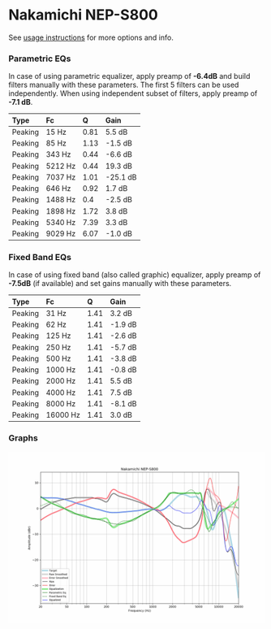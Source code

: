 # Nakamichi NEP-S800
See [usage instructions](https://github.com/jaakkopasanen/AutoEq#usage) for more options and info.

### Parametric EQs
In case of using parametric equalizer, apply preamp of **-6.4dB** and build filters manually
with these parameters. The first 5 filters can be used independently.
When using independent subset of filters, apply preamp of **-7.1 dB**.

| Type    | Fc      |    Q | Gain     |
|:--------|:--------|:-----|:---------|
| Peaking | 15 Hz   | 0.81 | 5.5 dB   |
| Peaking | 85 Hz   | 1.13 | -1.5 dB  |
| Peaking | 343 Hz  | 0.44 | -6.6 dB  |
| Peaking | 5212 Hz | 0.44 | 19.3 dB  |
| Peaking | 7037 Hz | 1.01 | -25.1 dB |
| Peaking | 646 Hz  | 0.92 | 1.7 dB   |
| Peaking | 1488 Hz | 0.4  | -2.5 dB  |
| Peaking | 1898 Hz | 1.72 | 3.8 dB   |
| Peaking | 5340 Hz | 7.39 | 3.3 dB   |
| Peaking | 9029 Hz | 6.07 | -1.0 dB  |

### Fixed Band EQs
In case of using fixed band (also called graphic) equalizer, apply preamp of **-7.5dB**
(if available) and set gains manually with these parameters.

| Type    | Fc       |    Q | Gain    |
|:--------|:---------|:-----|:--------|
| Peaking | 31 Hz    | 1.41 | 3.2 dB  |
| Peaking | 62 Hz    | 1.41 | -1.9 dB |
| Peaking | 125 Hz   | 1.41 | -2.6 dB |
| Peaking | 250 Hz   | 1.41 | -5.7 dB |
| Peaking | 500 Hz   | 1.41 | -3.8 dB |
| Peaking | 1000 Hz  | 1.41 | -0.8 dB |
| Peaking | 2000 Hz  | 1.41 | 5.5 dB  |
| Peaking | 4000 Hz  | 1.41 | 7.5 dB  |
| Peaking | 8000 Hz  | 1.41 | -8.1 dB |
| Peaking | 16000 Hz | 1.41 | 3.0 dB  |

### Graphs
![](./Nakamichi%20NEP-S800.png)
